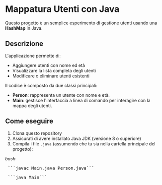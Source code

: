 # Mappatura Utenti con Java

Questo progetto è un semplice esperimento di gestione utenti usando una **HashMap** in Java.

## Descrizione

L'applicazione permette di:

- Aggiungere utenti con nome ed età
- Visualizzare la lista completa degli utenti
- Modificare o eliminare utenti esistenti

Il codice è composto da due classi principali:

- **Person**: rappresenta un utente con nome e età.
- **Main**: gestisce l'interfaccia a linea di comando per interagire con la mappa degli utenti.

## Come eseguire

1. Clona questo repository  
2. Assicurati di avere installato Java JDK (versione 8 o superiore)  
3. Compila i file `.java` (assumendo che tu sia nella cartella principale del progetto):

*bash*
<pre lang="bash"> ```javac Main.java Person.java``` </pre>

<pre lang="bash"> ```java Main``` </pre>
